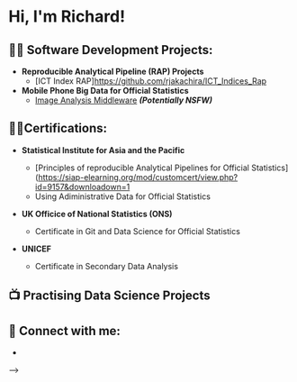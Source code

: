 <h1>Hi, I'm Richard! <br/>


<h2>👨‍💻 Software Development Projects:</h2>

- <b>Reproducible Analytical Pipeline (RAP) Projects</b>
  - [ICT Index RAP]https://github.com/rjakachira/ICT_Indices_Rap
- <b> Mobile Phone Big Data for Official Statistics </b>
  - [Image Analysis Middleware](https://github.com/joshmadakor1/4chan-Image-Analysis-Middleware-C964) <b><i>(Potentially NSFW)</b></i>

<h2>👨‍💻Certifications:</h2>

- <b> Statistical Institute for Asia and the Pacific</b>

   - [Principles of reproducible Analytical Pipelines for Official Statistics](https://siap-elearning.org/mod/customcert/view.php?id=9157&downloadown=1
   - Using Adiministrative Data for Official Statistics
 
- <b> UK Officice of National Statistics (ONS)</b>
   - Certificate in Git and Data Science for Official Statistics

- <b> UNICEF </b>
   - Certificate in Secondary Data Analysis

<h2>📺 Practising Data Science Projects</h2>



<h2> 🤳 Connect with me:</h2>

  - [linkedin]: [https://linkedin.com/in/joshmadakor](https://www.linkedin.com/in/richard-jakachira-64b21180/)

-->
